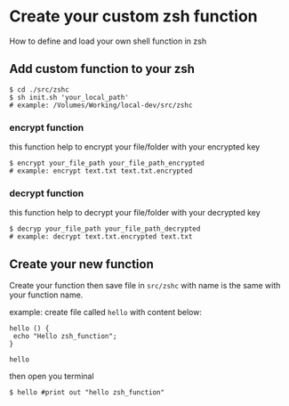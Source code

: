 # Create your custom zsh function

How to define and load your own shell function in zsh

## Add custom function to your zsh

```shell
$ cd ./src/zshc
$ sh init.sh 'your_local_path'
# example: /Volumes/Working/local-dev/src/zshc
```

### encrypt function
this function help to encrypt your file/folder with your encrypted key
```shell
$ encrypt your_file_path your_file_path_encrypted
# example: encrypt text.txt text.txt.encrypted
```


### decrypt function
this function help to decrypt your file/folder with your decrypted key
```shell
$ decryp your_file_path your_file_path_decrypted
# example: decrypt text.txt.encrypted text.txt
```

## Create your new function

Create your function then save file in `src/zshc` with name is the same with your function name.

example:
create file called `hello` with content below:

```shell
hello () {
 echo "Hello zsh_function";
}

hello
```

then open you terminal

```shell
$ hello #print out "hello zsh_function"
```
